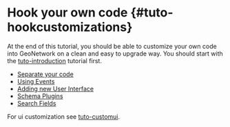 # Hook your own code {#tuto-hookcustomizations}

At the end of this tutorial, you should be able to customize your own code into GeoNetwork on a clean and easy to upgrade way. You should start with the [tuto-introduction](tuto-introduction.md) tutorial first.

-   [Separate your code](newproject/index.md)
-   [Using Events](events/index.md)
-   [Adding new User Interface](ui/index.md)
-   [Schema Plugins](schemaplugins/index.md)
-   [Search Fields](searchfields/index.md)

For ui customization see [tuto-customui](tuto-customui.md).
